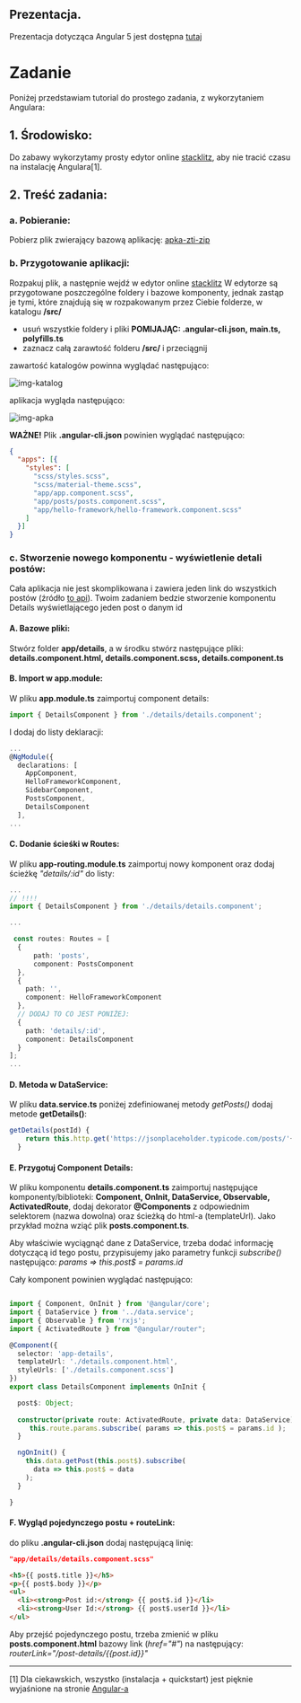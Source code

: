 ## Prezentacja.

Prezentacja dotycząca Angular 5 jest dostępna [tutaj](https://docs.google.com/presentation/d/1tDjAQD24NfvkbNOklPTW4DhHPA73MrJtGaDd9DHsLjY/edit?usp=sharing)

# Zadanie

Poniżej przedstawiam tutorial do prostego zadania, z wykorzytaniem Angulara:

## 1. Środowisko:

Do zabawy wykorzytamy prosty edytor online [stacklitz](https://stackblitz.com/edit/angular-playground), aby nie tracić czasu na instalację Angulara[1].

## 2. Treść zadania:

### a. Pobieranie:

Pobierz plik zwierający bazową aplikację: [apka-zti-zip](https://drive.google.com/open?id=1DjPmLxAjRnreoLplSOVjamRISveB_VyB)

### b. Przygotowanie aplikacji:

Rozpakuj plik, a następnie wejdź w edytor online [stacklitz](https://stackblitz.com/edit/angular-playground)
W edytorze są przygotowane poszczególne foldery i bazowe komponenty, jednak zastąp je tymi, które znajdują się w rozpakowanym przez Ciebie folderze, w katalogu **/src/**
- usuń wszystkie foldery i pliki **POMIJAJĄC: .angular-cli.json, main.ts, polyfills.ts** 
- zaznacz całą zarawtość folderu  **/src/** i przeciągnij

zawartość katalogów powinna wyglądać następująco:

![img-katalog](/images/katalogi.png)


aplikacja wygląda następująco:


![img-apka](/images/apka.png)


**WAŻNE!** Plik **.angular-cli.json** powinien wyglądać następująco:

```json
{
  "apps": [{
    "styles": [
      "scss/styles.scss",
      "scss/material-theme.scss",
      "app/app.component.scss",
      "app/posts/posts.component.scss",
      "app/hello-framework/hello-framework.component.scss"
    ]
  }]
}
```

### c. Stworzenie nowego komponentu - wyświetlenie detali postów:

Cała aplikacja nie jest skomplikowana i zawiera jeden link do wszystkich postów (źródło [to api](https://jsonplaceholder.typicode.com)). Twoim zadaniem bedzie stworzenie komponentu Details wyświetlającego jeden post o danym id

#### A. Bazowe pliki:
Stwórz folder **app/details**, a w środku stwórz następujące pliki: **details.component.html, details.component.scss, details.component.ts**

#### B. Import w app.module:
W pliku **app.module.ts** zaimportuj component details:

```typescript 
import { DetailsComponent } from './details/details.component';
```

I dodaj do listy deklaracji:

```typescript 
...
@NgModule({
  declarations: [
    AppComponent, 
    HelloFrameworkComponent,
    SidebarComponent,
    PostsComponent,
    DetailsComponent
  ],
...
```

#### C. Dodanie ścieśki w Routes:

W pliku **app-routing.module.ts** zaimportuj nowy komponent oraz dodaj ścieżkę _"details/:id"_ do listy:

```typescript 
...
// !!!!
import { DetailsComponent } from './details/details.component';

...

 const routes: Routes = [
  {
      path: 'posts',
      component: PostsComponent
  },
  {
    path: '',
    component: HelloFrameworkComponent
  },
  // DODAJ TO CO JEST PONIŻEJ:
  {
    path: 'details/:id',
    component: DetailsComponent
  }
];
...
```


#### D. Metoda w DataService:

W pliku **data.service.ts** poniżej zdefiniowanej metody _getPosts()_ dodaj metode **getDetails()**:

```typescript
getDetails(postId) {
    return this.http.get('https://jsonplaceholder.typicode.com/posts/'+postId)
  }
```

#### E. Przygotuj Component Details:

W pliku komponentu **details.component.ts** zaimportuj następujące komponenty/biblioteki: **Component, OnInit, DataService, Observable, ActivatedRoute**, dodaj dekorator **@Components** z odpowiednim selektorem (nazwa dowolna) oraz ścieżką do html-a (templateUrl). 
Jako przykład można wziąć plik **posts.component.ts**.

Aby właściwie wyciągnąć dane z DataService, trzeba dodać informację dotyczącą id tego postu, przypisujemy jako parametry funkcji _subscribe()_ następująco: _params => this.post$ = params.id_

Cały komponent powinien wyglądać następująco:

```typescript

import { Component, OnInit } from '@angular/core';
import { DataService } from '../data.service';
import { Observable } from 'rxjs';
import { ActivatedRoute } from "@angular/router";

@Component({
  selector: 'app-details',
  templateUrl: './details.component.html',
  styleUrls: ['./details.component.scss']
})
export class DetailsComponent implements OnInit {

  post$: Object;
  
  constructor(private route: ActivatedRoute, private data: DataService) { 
     this.route.params.subscribe( params => this.post$ = params.id );
  }

  ngOnInit() {
    this.data.getPost(this.post$).subscribe(
      data => this.post$ = data 
    );
  }

}
```

#### F. Wygląd pojedynczego postu + routeLink:

do pliku  **.angular-cli.json** dodaj następującą linię:
```json
"app/details/details.component.scss"
```

```html
<h5>{{ post$.title }}</h5>
<p>{{ post$.body }}</p>
<ul>
  <li><strong>Post id:</strong> {{ post$.id }}</li>
  <li><strong>User Id:</strong> {{ post$.userId }}</li>
</ul>
```
Aby przejść pojedynczego postu, trzeba zmienić w pliku **posts.component.html** bazowy link (_href="#"_) na następujący: _routerLink="/post-details/{{post.id}}"_


----------------------------------------------------------------------------------------------------------------------------------------
[1] Dla ciekawskich, wszystko (instalacja + quickstart) jest pięknie wyjaśnione na stronie [Angular-a](https://angular.io)
